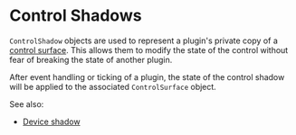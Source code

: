 
# Control Shadows

`ControlShadow` objects are used to represent a plugin's private copy of a
[control surface](controlsurface.md). This allows them to modify the state of
the control without fear of breaking the state of another plugin.

After event handling or ticking of a plugin, the state of the control shadow
will be applied to the associated `ControlSurface` object.

See also:
* [Device shadow](deviceshadow.md)
